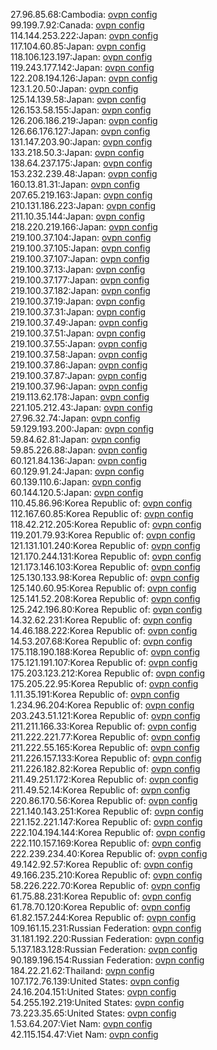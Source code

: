 27.96.85.68:Cambodia: [ovpn config](vpn/27_96_85_68.ovpn)  
99.199.7.92:Canada: [ovpn config](vpn/99_199_7_92.ovpn)  
114.144.253.222:Japan: [ovpn config](vpn/114_144_253_222.ovpn)  
117.104.60.85:Japan: [ovpn config](vpn/117_104_60_85.ovpn)  
118.106.123.197:Japan: [ovpn config](vpn/118_106_123_197.ovpn)  
119.243.177.142:Japan: [ovpn config](vpn/119_243_177_142.ovpn)  
122.208.194.126:Japan: [ovpn config](vpn/122_208_194_126.ovpn)  
123.1.20.50:Japan: [ovpn config](vpn/123_1_20_50.ovpn)  
125.14.139.58:Japan: [ovpn config](vpn/125_14_139_58.ovpn)  
126.153.58.155:Japan: [ovpn config](vpn/126_153_58_155.ovpn)  
126.206.186.219:Japan: [ovpn config](vpn/126_206_186_219.ovpn)  
126.66.176.127:Japan: [ovpn config](vpn/126_66_176_127.ovpn)  
131.147.203.90:Japan: [ovpn config](vpn/131_147_203_90.ovpn)  
133.218.50.3:Japan: [ovpn config](vpn/133_218_50_3.ovpn)  
138.64.237.175:Japan: [ovpn config](vpn/138_64_237_175.ovpn)  
153.232.239.48:Japan: [ovpn config](vpn/153_232_239_48.ovpn)  
160.13.81.31:Japan: [ovpn config](vpn/160_13_81_31.ovpn)  
207.65.219.163:Japan: [ovpn config](vpn/207_65_219_163.ovpn)  
210.131.186.223:Japan: [ovpn config](vpn/210_131_186_223.ovpn)  
211.10.35.144:Japan: [ovpn config](vpn/211_10_35_144.ovpn)  
218.220.219.166:Japan: [ovpn config](vpn/218_220_219_166.ovpn)  
219.100.37.104:Japan: [ovpn config](vpn/219_100_37_104.ovpn)  
219.100.37.105:Japan: [ovpn config](vpn/219_100_37_105.ovpn)  
219.100.37.107:Japan: [ovpn config](vpn/219_100_37_107.ovpn)  
219.100.37.13:Japan: [ovpn config](vpn/219_100_37_13.ovpn)  
219.100.37.177:Japan: [ovpn config](vpn/219_100_37_177.ovpn)  
219.100.37.182:Japan: [ovpn config](vpn/219_100_37_182.ovpn)  
219.100.37.19:Japan: [ovpn config](vpn/219_100_37_19.ovpn)  
219.100.37.31:Japan: [ovpn config](vpn/219_100_37_31.ovpn)  
219.100.37.49:Japan: [ovpn config](vpn/219_100_37_49.ovpn)  
219.100.37.51:Japan: [ovpn config](vpn/219_100_37_51.ovpn)  
219.100.37.55:Japan: [ovpn config](vpn/219_100_37_55.ovpn)  
219.100.37.58:Japan: [ovpn config](vpn/219_100_37_58.ovpn)  
219.100.37.86:Japan: [ovpn config](vpn/219_100_37_86.ovpn)  
219.100.37.87:Japan: [ovpn config](vpn/219_100_37_87.ovpn)  
219.100.37.96:Japan: [ovpn config](vpn/219_100_37_96.ovpn)  
219.113.62.178:Japan: [ovpn config](vpn/219_113_62_178.ovpn)  
221.105.212.43:Japan: [ovpn config](vpn/221_105_212_43.ovpn)  
27.96.32.74:Japan: [ovpn config](vpn/27_96_32_74.ovpn)  
59.129.193.200:Japan: [ovpn config](vpn/59_129_193_200.ovpn)  
59.84.62.81:Japan: [ovpn config](vpn/59_84_62_81.ovpn)  
59.85.226.88:Japan: [ovpn config](vpn/59_85_226_88.ovpn)  
60.121.84.136:Japan: [ovpn config](vpn/60_121_84_136.ovpn)  
60.129.91.24:Japan: [ovpn config](vpn/60_129_91_24.ovpn)  
60.139.110.6:Japan: [ovpn config](vpn/60_139_110_6.ovpn)  
60.144.120.5:Japan: [ovpn config](vpn/60_144_120_5.ovpn)  
110.45.86.96:Korea Republic of: [ovpn config](vpn/110_45_86_96.ovpn)  
112.167.60.85:Korea Republic of: [ovpn config](vpn/112_167_60_85.ovpn)  
118.42.212.205:Korea Republic of: [ovpn config](vpn/118_42_212_205.ovpn)  
119.201.79.93:Korea Republic of: [ovpn config](vpn/119_201_79_93.ovpn)  
121.131.101.240:Korea Republic of: [ovpn config](vpn/121_131_101_240.ovpn)  
121.170.244.131:Korea Republic of: [ovpn config](vpn/121_170_244_131.ovpn)  
121.173.146.103:Korea Republic of: [ovpn config](vpn/121_173_146_103.ovpn)  
125.130.133.98:Korea Republic of: [ovpn config](vpn/125_130_133_98.ovpn)  
125.140.60.95:Korea Republic of: [ovpn config](vpn/125_140_60_95.ovpn)  
125.141.52.208:Korea Republic of: [ovpn config](vpn/125_141_52_208.ovpn)  
125.242.196.80:Korea Republic of: [ovpn config](vpn/125_242_196_80.ovpn)  
14.32.62.231:Korea Republic of: [ovpn config](vpn/14_32_62_231.ovpn)  
14.46.188.222:Korea Republic of: [ovpn config](vpn/14_46_188_222.ovpn)  
14.53.207.68:Korea Republic of: [ovpn config](vpn/14_53_207_68.ovpn)  
175.118.190.188:Korea Republic of: [ovpn config](vpn/175_118_190_188.ovpn)  
175.121.191.107:Korea Republic of: [ovpn config](vpn/175_121_191_107.ovpn)  
175.203.123.212:Korea Republic of: [ovpn config](vpn/175_203_123_212.ovpn)  
175.205.22.95:Korea Republic of: [ovpn config](vpn/175_205_22_95.ovpn)  
1.11.35.191:Korea Republic of: [ovpn config](vpn/1_11_35_191.ovpn)  
1.234.96.204:Korea Republic of: [ovpn config](vpn/1_234_96_204.ovpn)  
203.243.51.121:Korea Republic of: [ovpn config](vpn/203_243_51_121.ovpn)  
211.211.166.33:Korea Republic of: [ovpn config](vpn/211_211_166_33.ovpn)  
211.222.221.77:Korea Republic of: [ovpn config](vpn/211_222_221_77.ovpn)  
211.222.55.165:Korea Republic of: [ovpn config](vpn/211_222_55_165.ovpn)  
211.226.157.133:Korea Republic of: [ovpn config](vpn/211_226_157_133.ovpn)  
211.226.182.82:Korea Republic of: [ovpn config](vpn/211_226_182_82.ovpn)  
211.49.251.172:Korea Republic of: [ovpn config](vpn/211_49_251_172.ovpn)  
211.49.52.14:Korea Republic of: [ovpn config](vpn/211_49_52_14.ovpn)  
220.86.170.56:Korea Republic of: [ovpn config](vpn/220_86_170_56.ovpn)  
221.140.143.251:Korea Republic of: [ovpn config](vpn/221_140_143_251.ovpn)  
221.152.221.147:Korea Republic of: [ovpn config](vpn/221_152_221_147.ovpn)  
222.104.194.144:Korea Republic of: [ovpn config](vpn/222_104_194_144.ovpn)  
222.110.157.169:Korea Republic of: [ovpn config](vpn/222_110_157_169.ovpn)  
222.239.234.40:Korea Republic of: [ovpn config](vpn/222_239_234_40.ovpn)  
49.142.92.57:Korea Republic of: [ovpn config](vpn/49_142_92_57.ovpn)  
49.166.235.210:Korea Republic of: [ovpn config](vpn/49_166_235_210.ovpn)  
58.226.222.70:Korea Republic of: [ovpn config](vpn/58_226_222_70.ovpn)  
61.75.88.231:Korea Republic of: [ovpn config](vpn/61_75_88_231.ovpn)  
61.78.70.120:Korea Republic of: [ovpn config](vpn/61_78_70_120.ovpn)  
61.82.157.244:Korea Republic of: [ovpn config](vpn/61_82_157_244.ovpn)  
109.161.15.231:Russian Federation: [ovpn config](vpn/109_161_15_231.ovpn)  
31.181.192.220:Russian Federation: [ovpn config](vpn/31_181_192_220.ovpn)  
5.137.183.128:Russian Federation: [ovpn config](vpn/5_137_183_128.ovpn)  
90.189.196.154:Russian Federation: [ovpn config](vpn/90_189_196_154.ovpn)  
184.22.21.62:Thailand: [ovpn config](vpn/184_22_21_62.ovpn)  
107.172.76.139:United States: [ovpn config](vpn/107_172_76_139.ovpn)  
24.16.204.151:United States: [ovpn config](vpn/24_16_204_151.ovpn)  
54.255.192.219:United States: [ovpn config](vpn/54_255_192_219.ovpn)  
73.223.35.65:United States: [ovpn config](vpn/73_223_35_65.ovpn)  
1.53.64.207:Viet Nam: [ovpn config](vpn/1_53_64_207.ovpn)  
42.115.154.47:Viet Nam: [ovpn config](vpn/42_115_154_47.ovpn)  

